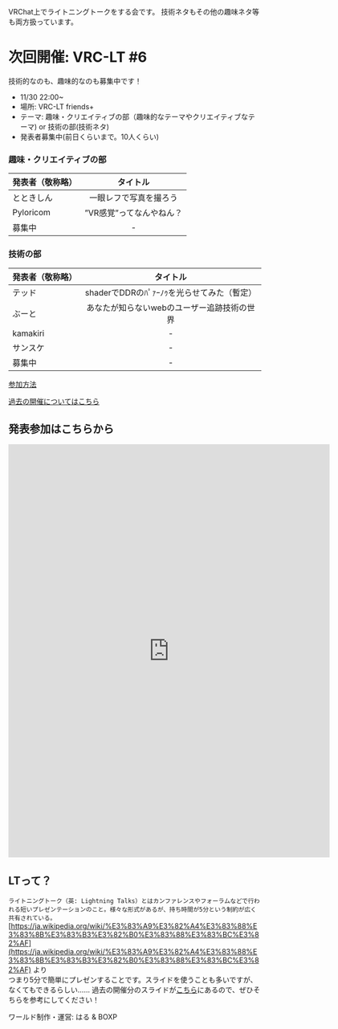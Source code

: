 VRChat上でライトニングトークをする会です。
技術ネタもその他の趣味ネタ等も両方扱っています。

# 次回開催: VRC-LT #6
技術的なのも、趣味的なのも募集中です！
* 11/30 22:00~
* 場所: VRC-LT friends+
* テーマ: 趣味・クリエイティブの部（趣味的なテーマやクリエイティブなテーマ) or 技術の部(技術ネタ) 
* 発表者募集中(前日くらいまで。10人くらい)

### 趣味・クリエイティブの部

| 発表者（敬称略）| タイトル　|
| ------------- |:-------------:|
| とときしん | 一眼レフで写真を撮ろう |
| Pyloricom | ”VR感覚”ってなんやねん？ |
| 募集中 | - |

### 技術の部

| 発表者（敬称略）| タイトル　|
| ------------- |:-------------:|
| テッド | shaderでDDRのﾊﾟｧｰﾉｩを光らせてみた（暫定） |
| ぶーと | あなたが知らないwebのユーザー追跡技術の世界 |
| kamakiri | - |
| サンスケ | - |
| 募集中 | - |

[参加方法](about.md)

[過去の開催についてはこちら](past-events.md)  

## 発表参加はこちらから
<iframe src="https://docs.google.com/forms/d/e/1FAIpQLScrAHEJMv8E869yw1ASGO7gJm-XEwqWk_tNymPJoNIPWKNMaQ/viewform?embedded=true" width="640" height="823" frameborder="0" marginheight="0" marginwidth="0">Loading…</iframe>

## LTって？
```ライトニングトーク（英: Lightning Talks）とはカンファレンスやフォーラムなどで行われる短いプレゼンテーションのこと。様々な形式があるが、持ち時間が5分という制約が広く共有されている。```  
[https://ja.wikipedia.org/wiki/%E3%83%A9%E3%82%A4%E3%83%88%E3%83%8B%E3%83%B3%E3%82%B0%E3%83%88%E3%83%BC%E3%82%AF](https://ja.wikipedia.org/wiki/%E3%83%A9%E3%82%A4%E3%83%88%E3%83%8B%E3%83%B3%E3%82%B0%E3%83%88%E3%83%BC%E3%82%AF) より  
つまり5分で簡単にプレゼンすることです。スライドを使うことも多いですが、なくてもできるらしい……
過去の開催分のスライドが[こちら](past-events.md)にあるので、ぜひそちらを参考にしてください！


ワールド制作・運営: はる & BOXP
